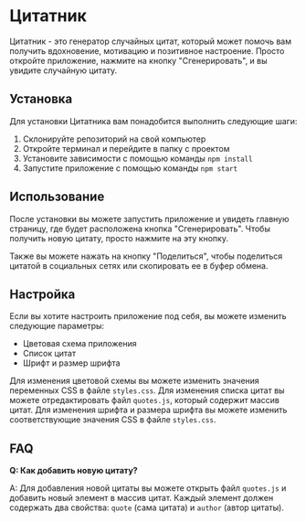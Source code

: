 # Цитатник

Цитатник - это генератор случайных цитат, который может помочь вам получить вдохновение, мотивацию и позитивное настроение. Просто откройте приложение, нажмите на кнопку "Сгенерировать", и вы увидите случайную цитату.

## Установка

Для установки Цитатника вам понадобится выполнить следующие шаги:

1.  Склонируйте репозиторий на свой компьютер
2.  Откройте терминал и перейдите в папку с проектом
3.  Установите зависимости с помощью команды `npm install`
4.  Запустите приложение с помощью команды `npm start`

## Использование

После установки вы можете запустить приложение и увидеть главную страницу, где будет расположена кнопка "Сгенерировать". Чтобы получить новую цитату, просто нажмите на эту кнопку.

Также вы можете нажать на кнопку "Поделиться", чтобы поделиться цитатой в социальных сетях или скопировать ее в буфер обмена.

## Настройка

Если вы хотите настроить приложение под себя, вы можете изменить следующие параметры:

-   Цветовая схема приложения
-   Список цитат
-   Шрифт и размер шрифта

Для изменения цветовой схемы вы можете изменить значения переменных CSS в файле `styles.css`. Для изменения списка цитат вы можете отредактировать файл `quotes.js`, который содержит массив цитат. Для изменения шрифта и размера шрифта вы можете изменить соответствующие значения CSS в файле `styles.css`.

## FAQ

**Q: Как добавить новую цитату?**

A: Для добавления новой цитаты вы можете открыть файл `quotes.js` и добавить новый элемент в массив цитат. Каждый элемент должен содержать два свойства: `quote` (сама цитата) и `author` (автор цитаты).
